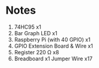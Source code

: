 # Notes
1. 74HC95 x1
2. Bar Graph LED x1
3. Raspberry Pi (with 40 GPIO) x1 
4. GPIO Extension Board & Wire x1
2. Register 220 Ω x8
5. Breadboard x1
   Jumper Wire x17
